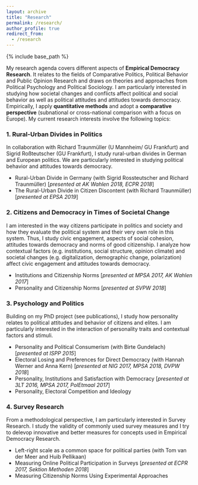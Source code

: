 ```yaml
---
layout: archive
title: "Research"
permalink: /research/
author_profile: true
redirect_from:
  - /research
---
```


{% include base_path %}

My research agenda covers different aspects of **Empirical Democracy Research**. It relates to the fields of Comparative Politics, Political Behavior and Public Opinion Research and draws on theories and approaches from Political Psychology and Political Sociology. I am particularly interested in studying how societal changes and conflicts affect political and social behavior as well as political attitudes and attitudes towards democracy. Empirically, I apply **quantitative methods** and adopt a **comparative perspective** (subnational or cross-national comparison with a focus on Europe). My current research interests involve the following topics:

### 1. Rural-Urban Divides in Politics
In collaboration with Richard Traunmüller (U Mannheim/ GU Frankfurt) and Sigrid Roßteutscher (GU Frankfurt), I study rural-urban divides in German and European politics. We are particularly interested in studying political behavior and attitudes towards democracy.

* Rural-Urban Divide in Germany (with Sigrid Rossteutscher and Richard Traunmüller) [*presented at AK Wahlen 2018, ECPR 2018*]
* The Rural-Urban Divide in Citizen Discontent (with Richard Traunmüller) [*presented at EPSA 2019*]

### 2. Citizens and Democracy in Times of Societal Change
I am interested in the way citizens participate in politics and society and how they evaluate the political system and their very own role in this system. Thus, I study civic engagement, aspects of social cohesion, attitudes towards democracy and norms of good citizenship. I analyze how contextual factors (e.g. institutions, social structure, opinion climate) and societal changes (e.g. digitalization, demographic change, polarization) affect civic engagement and attitudes towards democracy.

* Institutions and Citizenship Norms [*presented at MPSA 2017, AK Wahlen 2017*]
* Personality and Citizenship Norms [*presented at SVPW 2018*]

### 3. Psychology and Politics
Building on my PhD project (see publications), I study how personality relates to political attitudes and behavior of citizens and elites. I am particularly interested in the interaction of personality traits and contextual factors and stimuli.

* Personality and Political Consumerism (with Birte Gundelach) [*presented at ISPP 2015*]
* Electoral Losing and Preferences for Direct Democracy (with Hannah Werner and Anna Kern) [*presented at NIG 2017, MPSA 2018, DVPW 2018*]
* Personality, Institutions and Satisfaction with Democracy [*presented at 3LT 2016, MPSA 2017, PolEtmaal 2017*]
* Personality, Electoral Competition and Ideology

### 4. Survey Research
From a methodological perspective, I am particularly interested in Survey Research. I study the validity of commonly used survey measures and I try to delevop innovative and better measures for concepts used in Empirical Democracy Research.

* Left-right scale as a common space for political parties (with Tom van der Meer and Huib Pellikaan)
* Measuring Online Political Participation in Surveys [*presented at ECPR 2017, Sektion Methoden 2018*]
* Measuring Citizenship Norms Using Experimental Approaches
